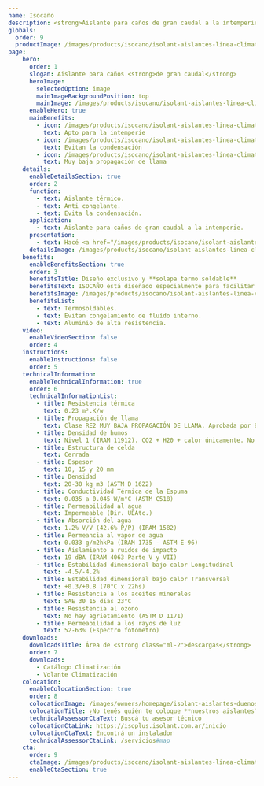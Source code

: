 ```yaml
---
name: Isocaño
description: <strong>Aislante para caños de gran caudal a la intemperie.</strong><br /><br />Placa aislante con unión termo fusionable con pistola de calor, para abrazar y aislar caños de gran caudal.
globals:
  order: 9
  productImage: /images/products/isocano/isolant-aislantes-linea-climatizacion-isocano-producto-rollo.png
page:
    hero:
      order: 1
      slogan: Aislante para caños <strong>de gran caudal</strong>
      heroImage:
        selectedOption: image
        mainImageBackgroundPosition: top
        mainImage: /images/products/isocano/isolant-aislantes-linea-climatizacion-isocano-imagen-principal.jpg
      enableHero: true
      mainBenefits:
        - icon: /images/products/isocano/isolant-aislantes-linea-climatizacion-isocano-beneficio-1.svg
          text: Apto para la intemperie
        - icon: /images/products/isocano/isolant-aislantes-linea-climatizacion-isocano-beneficio-2.svg
          text: Evitan la condensación
        - icon: /images/products/isocano/isolant-aislantes-linea-climatizacion-isocano-beneficio-3.svg
          text: Muy baja propagación de llama
    details:
      enableDetailsSection: true
      order: 2
      function:
        - text: Aislante térmico.
        - text: Anti congelante.
        - text: Evita la condensación.
      application:
        - text: Aislante para caños de gran caudal a la intemperie.
      presentation:
        - text: Hacé <a href="/images/products/isocano/isolant-aislantes-linea-climatizacion-isocano-presentaciones.webp" target="_blank" rel="noopener noreferrer" class="font-bold">click acá</a> para ver todas las presentaciones disponibles
      detailsImage: /images/products/isocano/isolant-aislantes-linea-climatizacion-isocano-imagen-detalle.jpg
    benefits:
      enableBenefitsSection: true
      order: 3
      benefitsTitle: Diseño exclusivo y **solapa termo soldable**
      benefitsText: ISOCAÑO está diseñado especialmente para facilitar la colocación del mismo "abrazando" caños de gran caudal. Ya viene en forma de placa, con un rebaje en su lateral, para termo soldar con pistola de calor. Luego se sugiere la utilización de una cinta de aluminio apta intemperie para garantizar una unión sin filtraciones de agua ni UV.<br /><br />Además su diseño con una cara acanalada hace que al "abrazar" el caño, el material no tienda a volver sobre sí mismo, sino que complete una aislación perfecta. 
      benefitsImage: /images/products/isocano/isolant-aislantes-linea-climatizacion-isocano-beneficio-exclusivo.jpg
      benefitsList:
        - text: Termosoldables.
        - text: Evitan congelamiento de fluído interno.
        - text: Aluminio de alta resistencia.
    video:
      enableVideoSection: false
      order: 4
    instructions:
      enableInstructions: false
      order: 5
    technicalInformation:
      enableTechnicalInformation: true
      order: 6
      technicalInformationList:
        - title: Resistencia térmica
          text: 0.23 m².K/w
        - title: Propagación de llama
          text: Clase RE2 MUY BAJA PROPAGACIÓN DE LLAMA. Aprobada por Bomberos Argentina.
        - title: Densidad de humos
          text: Nivel 1 (IRAM 11912). CO2 + H20 + calor únicamente. No desprende gases envenenantes.
        - title: Estructura de celda
          text: Cerrada
        - title: Espesor
          text: 10, 15 y 20 mm
        - title: Densidad
          text: 20-30 kg m3 (ASTM D 1622)
        - title: Conductividad Térmica de la Espuma
          text: 0.035 a 0.045 W/m°C (ASTM C518)
        - title: Permeabilidad al agua
          text: Impermeable (Dir. UEAtc.)
        - title: Absorción del agua
          text: 1.2% V/V (42.6% P/P) (IRAM 1582)
        - title: Permeancia al vapor de agua
          text: 0.033 g/m2hkPa (IRAM 1735 - ASTM E-96)
        - title: Aislamiento a ruidos de impacto
          text: 19 dBA (IRAM 4063 Parte V y VII)
        - title: Estabilidad dimensional bajo calor Longitudinal
          text: -4.5/-4.2%
        - title: Estabilidad dimensional bajo calor Transversal
          text: +0.3/+0.8 (70°C x 22hs)
        - title: Resistencia a los aceites minerales
          text: SAE 30 15 días 23°C
        - title: Resistencia al ozono
          text: No hay agrietamiento (ASTM D 1171)
        - title: Permeabilidad a los rayos de luz
          text: 52-63% (Espectro fotómetro)
    downloads:
      downloadsTitle: Área de <strong class="ml-2">descargas</strong>
      order: 7
      downloads:
        - Catálogo Climatización
        - Volante Climatización
    colocation:
      enableColocationSection: true
      order: 8
      colocationImage: /images/owners/homepage/isolant-aislantes-duenos-e-inquilinos-isoplus-colocation.jpg
      colocationTitle: ¿No tenés quién te coloque **nuestros aislantes?**
      technicalAssessorCtaText: Buscá tu asesor técnico
      colocationCtaLink: https://isoplus.isolant.com.ar/inicio
      colocationCtaText: Encontrá un instalador
      technicalAssessorCtaLink: /servicios#map
    cta:
      order: 9
      ctaImage: /images/products/isocano/isolant-aislantes-linea-climatizacion-isocano-cta.jpg
      enableCtaSection: true
---
```

